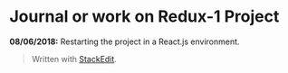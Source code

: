 # Journal or work on Redux-1 Project

**08/06/2018:**
Restarting the project in a React.js environment.

> Written with [StackEdit](https://stackedit.io/).
